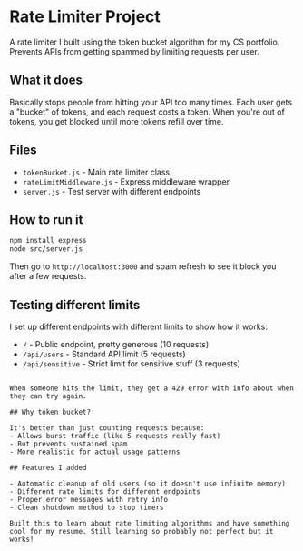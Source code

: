 # Rate Limiter Project

A rate limiter I built using the token bucket algorithm for my CS portfolio. Prevents APIs from getting spammed by limiting requests per user.

## What it does

Basically stops people from hitting your API too many times. Each user gets a "bucket" of tokens, and each request costs a token. When you're out of tokens, you get blocked until more tokens refill over time.

## Files

- `tokenBucket.js` - Main rate limiter class
- `rateLimitMiddleware.js` - Express middleware wrapper  
- `server.js` - Test server with different endpoints

## How to run it

```bash
npm install express
node src/server.js
```

Then go to `http://localhost:3000` and spam refresh to see it block you after a few requests.

## Testing different limits

I set up different endpoints with different limits to show how it works:

- `/` - Public endpoint, pretty generous (10 requests)
- `/api/users` - Standard API limit (5 requests) 
- `/api/sensitive` - Strict limit for sensitive stuff (3 requests)


```

When someone hits the limit, they get a 429 error with info about when they can try again.

## Why token bucket?

It's better than just counting requests because:
- Allows burst traffic (like 5 requests really fast)
- But prevents sustained spam
- More realistic for actual usage patterns

## Features I added

- Automatic cleanup of old users (so it doesn't use infinite memory)
- Different rate limits for different endpoints  
- Proper error messages with retry info
- Clean shutdown method to stop timers

Built this to learn about rate limiting algorithms and have something cool for my resume. Still learning so probably not perfect but it works!